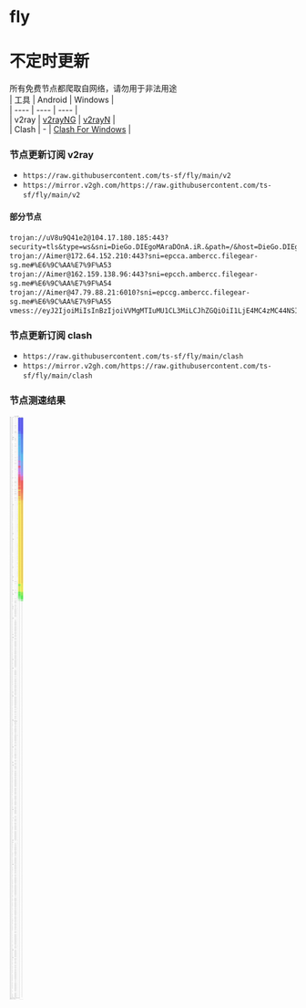 # fly
# 不定时更新
所有免费节点都爬取自网络，请勿用于非法用途  
|  工具  | Android  | Windows  |  
|  ----  | ----   | ----  |  
| v2ray  | [v2rayNG](https://github.com/2dust/v2rayNG/releases) | [v2rayN](https://github.com/2dust/v2rayN/releases) |  
| Clash  | - | [Clash For Windows](https://github.com/2dust/clashN/releases) | 
  
### 节点更新订阅  v2ray
- `https://raw.githubusercontent.com/ts-sf/fly/main/v2`  
- `https://mirror.v2gh.com/https://raw.githubusercontent.com/ts-sf/fly/main/v2`  

#### 部分节点  
``` 
trojan://uV8u9Q41e2@104.17.180.185:443?security=tls&type=ws&sni=DieGo.DIEgoMAraDOnA.iR.&path=/&host=DieGo.DIEgoMAraDOnA.iR.#%E6%9C%AA%E7%9F%A52
trojan://Aimer@172.64.152.210:443?sni=epcca.ambercc.filegear-sg.me#%E6%9C%AA%E7%9F%A53
trojan://Aimer@162.159.138.96:443?sni=epcch.ambercc.filegear-sg.me#%E6%9C%AA%E7%9F%A54
trojan://Aimer@47.79.88.21:6010?sni=epccg.ambercc.filegear-sg.me#%E6%9C%AA%E7%9F%A55
vmess://eyJ2IjoiMiIsInBzIjoiVVMgMTIuMU1CL3MiLCJhZGQiOiI1LjE4MC4zMC44NSIsInBvcnQiOiIxODU5OCIsImlkIjoiYmYyNmYyZmItOWQyYS00OWI2LTg1MjctODJlOGFiYTNhOWE5IiwiYWlkIjoiMCIsInNjeSI6ImF1dG8iLCJuZXQiOiJ0Y3AiLCJ0eXBlIjoibm9uZSIsImhvc3QiOiIiLCJwYXRoIjoiLyIsInRscyI6IiIsInNuaSI6IiIsInRlc3RfbmFtZSI6IlVTIn0=
```
### 节点更新订阅  clash
- `https://raw.githubusercontent.com/ts-sf/fly/main/clash`  
- `https://mirror.v2gh.com/https://raw.githubusercontent.com/ts-sf/fly/main/clash`  

### 节点测速结果
![image](traffic.png)
